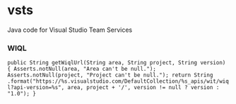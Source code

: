# vsts
Java code for Visual Studio Team Services

### WIQL

  `public String getWiqlUrl(String area, String project, String version) {
		Asserts.notNull(area, "Area can't be null.");
		Asserts.notNull(project, "Project can't be null.");
		return String
				.format("https://%s.visualstudio.com/DefaultCollection/%s_apis/wit/wiql?api-version=%s",
						area, project + '/', version != null ? version : "1.0");
	}`
